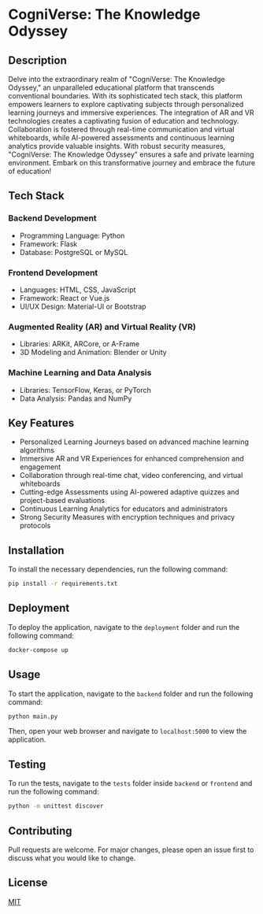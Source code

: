 # CogniVerse: The Knowledge Odyssey

## Description

Delve into the extraordinary realm of "CogniVerse: The Knowledge Odyssey," an unparalleled educational platform that transcends conventional boundaries. With its sophisticated tech stack, this platform empowers learners to explore captivating subjects through personalized learning journeys and immersive experiences. The integration of AR and VR technologies creates a captivating fusion of education and technology. Collaboration is fostered through real-time communication and virtual whiteboards, while AI-powered assessments and continuous learning analytics provide valuable insights. With robust security measures, "CogniVerse: The Knowledge Odyssey" ensures a safe and private learning environment. Embark on this transformative journey and embrace the future of education!

## Tech Stack

### Backend Development
- Programming Language: Python
- Framework: Flask
- Database: PostgreSQL or MySQL

### Frontend Development
- Languages: HTML, CSS, JavaScript
- Framework: React or Vue.js
- UI/UX Design: Material-UI or Bootstrap

### Augmented Reality (AR) and Virtual Reality (VR)
- Libraries: ARKit, ARCore, or A-Frame
- 3D Modeling and Animation: Blender or Unity

### Machine Learning and Data Analysis
- Libraries: TensorFlow, Keras, or PyTorch
- Data Analysis: Pandas and NumPy

## Key Features
- Personalized Learning Journeys based on advanced machine learning algorithms
- Immersive AR and VR Experiences for enhanced comprehension and engagement
- Collaboration through real-time chat, video conferencing, and virtual whiteboards
- Cutting-edge Assessments using AI-powered adaptive quizzes and project-based evaluations
- Continuous Learning Analytics for educators and administrators
- Strong Security Measures with encryption techniques and privacy protocols

## Installation

To install the necessary dependencies, run the following command:

```bash
pip install -r requirements.txt
```

## Deployment

To deploy the application, navigate to the `deployment` folder and run the following command:

```bash
docker-compose up
```

## Usage

To start the application, navigate to the `backend` folder and run the following command:

```bash
python main.py
```

Then, open your web browser and navigate to `localhost:5000` to view the application.

## Testing

To run the tests, navigate to the `tests` folder inside `backend` or `frontend` and run the following command:

```bash
python -m unittest discover
```

## Contributing

Pull requests are welcome. For major changes, please open an issue first to discuss what you would like to change.

## License

[MIT](https://choosealicense.com/licenses/mit/)
